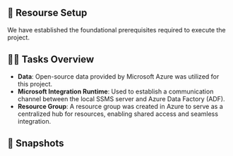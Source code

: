 ## 🚀 Resourse Setup

We have established the foundational prerequisites required to execute the project.

## 👨‍💻 **Tasks Overview** 

- **Data**: Open-source data provided by Microsoft Azure was utilized for this project.  
- **Microsoft Integration Runtime**: Used to establish a communication channel between the local SSMS server and Azure Data Factory (ADF).  
- **Resource Group**: A resource group was created in Azure to serve as a centralized hub for resources, enabling shared access and seamless integration.  

## 📸 Snapshots